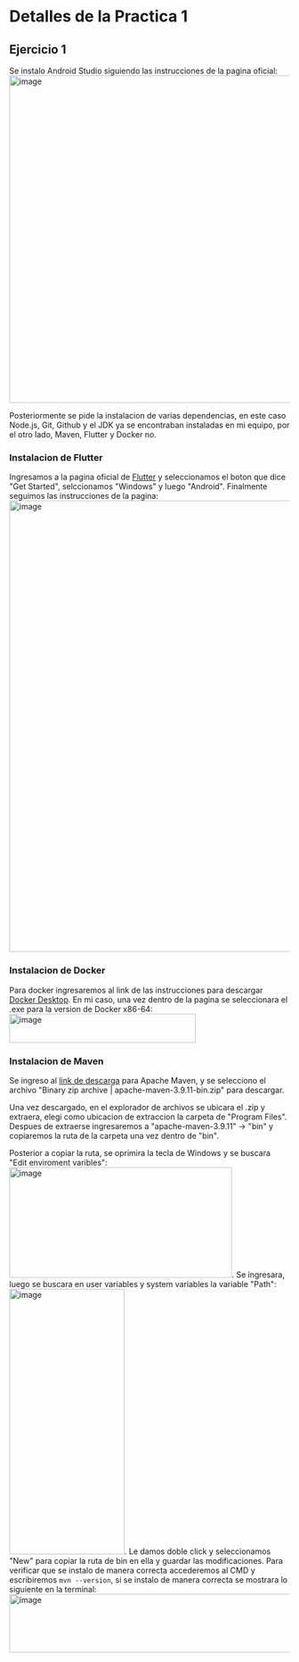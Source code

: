 # Detalles de la Practica 1

## Ejercicio 1
Se instalo Android Studio siguiendo las instrucciones de la pagina oficial:
<img width="930" height="587" alt="image" src="https://github.com/user-attachments/assets/78bd15b2-aa3c-46fb-a158-2ec756cbf5fd" />

Posteriormente se pide la instalacion de varias dependencias, en este caso Node.js, Git, Github y el JDK ya se encontraban instaladas en mi equipo, por el otro lado, Maven, Flutter y Docker no.
### Instalacion de Flutter
Ingresamos a la pagina oficial de [Flutter](https://docs.flutter.dev/) y seleccionamos el boton que dice "Get Started", selccionamos "Windows" y luego "Android". Finalmente seguimos las instrucciones de la pagina:
<img width="1502" height="809" alt="image" src="https://github.com/user-attachments/assets/efdeb8b5-b200-44bf-8e61-14e3f92ad33f" />

### Instalacion de Docker
Para docker ingresaremos al link de las instrucciones para descargar [Docker Desktop](https://docs.docker.com/desktop/setup/install/windows-install/). En mi caso, una vez dentro de la pagina se seleccionara el .exe para la version de Docker x86-64:
<img width="335" height="52" alt="image" src="https://github.com/user-attachments/assets/2daad584-0968-4971-8fea-133f1ef4ca25" />


### Instalacion de Maven
Se ingreso al [link de descarga](https://maven.apache.org/download.cgi) para Apache Maven, y se selecciono el archivo "Binary zip archive	| apache-maven-3.9.11-bin.zip" para descargar.

Una vez descargado, en el explorador de archivos se ubicara el .zip y extraera, elegi como ubicacion de extraccion la carpeta de "Program Files". Despues de extraerse ingresaremos a "apache-maven-3.9.11" -> "bin" y copiaremos la ruta de la carpeta una vez dentro de "bin".

Posterior a copiar la ruta, se oprimira la tecla de Windows y se buscara "Edit enviroment varibles": <img width="400" height="198" alt="image" src="https://github.com/user-attachments/assets/ceece667-be44-449c-87b7-77aea3555660" />. Se ingresara, luego se buscara en user variables y system variables la variable "Path": <img width="207" height="476" alt="image" src="https://github.com/user-attachments/assets/1c53b571-cf11-4b92-9a84-74a35c82efea" />. Le damos doble click y seleccionamos "New" para copiar la ruta de bin en ella y guardar las modificaciones.
Para verificar que se instalo de manera correcta accederemos al CMD y escribiremos `mvn --version`, si se instalo de manera correcta se mostrara lo siguiente en la terminal: 
<img width="805" height="105" alt="image" src="https://github.com/user-attachments/assets/ed0c0ada-4ae1-417d-bb09-54b005a9019e" />
